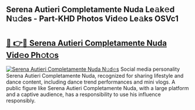 ## Serena Autieri Completamente Nuda Le𝚊k𝚎d N𝚞𝚍es - Part-KHD Photos Vid𝚎o Le𝚊ks OSVc1

# <h2><a href="http://fbcdfj.evod.top/?m=Serena+Autieri+Completamente+Nuda">🔗 👉🔴 Serena Autieri Completamente Nuda Vid𝚎o Ph𝚘t𝚘s</a></h2>

[![Serena Autieri Completamente Nuda N𝚞d𝚎s](https://i.imgur.com/8V9OHl7.gif)](http://fbcdfj.evod.top/?m=Serena+Autieri+Completamente+Nuda)
Social media personality Serena Autieri Completamente Nuda, recognized for sharing lifestyle and dance content, including dance trend performances and mini vlogs. A public figure like Serena Autieri Completamente Nuda, with a large platform and a captive audience, has a responsibility to use his influence responsibly. 
